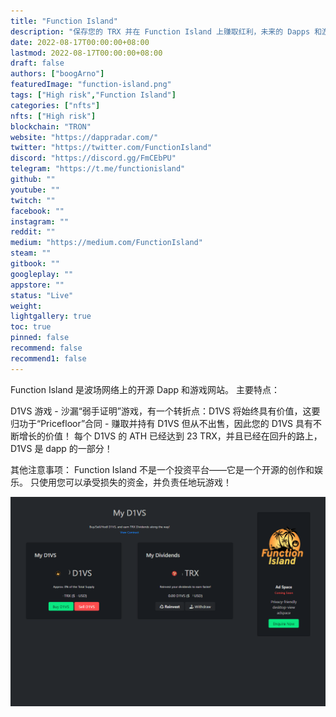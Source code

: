 ```yaml
---
title: "Function Island"
description: "保存您的 TRX 并在 Function Island 上赚取红利，未来的 Dapps 和游戏计划已提前规划！"
date: 2022-08-17T00:00:00+08:00
lastmod: 2022-08-17T00:00:00+08:00
draft: false
authors: ["boogArno"]
featuredImage: "function-island.png"
tags: ["High risk","Function Island"]
categories: ["nfts"]
nfts: ["High risk"]
blockchain: "TRON"
website: "https://dappradar.com/"
twitter: "https://twitter.com/FunctionIsland"
discord: "https://discord.gg/FmCEbPU"
telegram: "https://t.me/functionisland"
github: ""
youtube: ""
twitch: ""
facebook: ""
instagram: ""
reddit: ""
medium: "https://medium.com/FunctionIsland"
steam: ""
gitbook: ""
googleplay: ""
appstore: ""
status: "Live"
weight: 
lightgallery: true
toc: true
pinned: false
recommend: false
recommend1: false
---
```

Function Island 是波场网络上的开源 Dapp 和游戏网站。
主要特点：

   D1VS 游戏 - 沙漏“弱手证明”游戏，有一个转折点：D1VS 将始终具有价值，这要归功于“Pricefloor”合同 - 赚取并持有 D1VS 但从不出售，因此您的 D1VS 具有不断增长的价值！ 每个 D1VS 的 ATH 已经达到 23 TRX，并且已经在回升的路上，D1VS 是 dapp 的一部分！

其他注意事项：
Function Island 不是一个投资平台——它是一个开源的创作和娱乐。 只使用您可以承受损失的资金，并负责任地玩游戏！

![functionisland-dapp-high-risk-tron-image2_b5e60bf91ff6dccabf6d554d1dbcb4ee](functionisland-dapp-high-risk-tron-image2_b5e60bf91ff6dccabf6d554d1dbcb4ee.png)